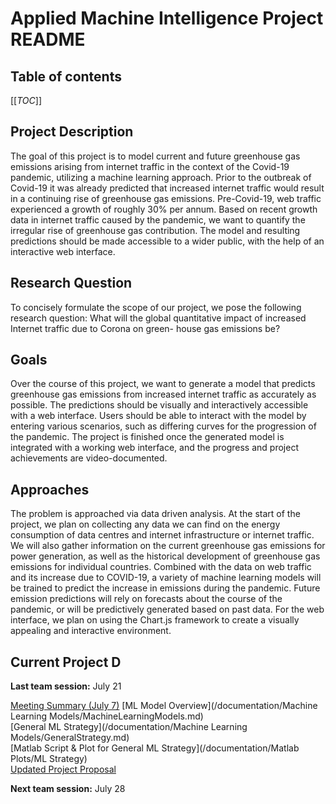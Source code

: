 # Applied Machine Intelligence Project README

## Table of contents
[[_TOC_]]

## Project Description
The goal of this project is to model current and future greenhouse gas emissions arising from internet traffic in the context of the Covid-19 pandemic, utilizing a machine learning approach. Prior to the outbreak of Covid-19 it was already predicted that increased internet traffic would result in a continuing rise of greenhouse gas emissions. Pre-Covid-19, web traffic experienced a growth of roughly 30% per annum. Based on recent growth data in internet traffic caused by the pandemic, we want to quantify the irregular rise of greenhouse gas contribution. The model and resulting predictions should be made accessible to a wider public, with the help of an interactive web interface.

## Research Question
To concisely formulate the scope of our project, we pose the following research question: What will the global quantitative impact of increased Internet traffic due to Corona on green- house gas emissions be?

## Goals
Over the course of this project, we want to generate a model that predicts greenhouse gas emissions from increased internet traffic as accurately as possible. The predictions should be visually and interactively accessible with a web interface. Users should be able to interact with the model by entering various scenarios, such as differing curves for the progression of the pandemic. The project is finished once the generated model is integrated with a working web interface, and the progress and project achievements are video-documented.

## Approaches
The problem is approached via data driven analysis. At the start of the project, we plan on collecting any data we can find on the energy consumption of data centres and internet infrastructure or internet traffic. We will also gather information on the current greenhouse gas emissions for power generation, as well as the historical development of greenhouse gas emissions for individual countries. Combined with the data on web traffic and its increase due to COVID-19, a variety of machine learning models will be trained to predict the increase in emissions during the pandemic. Future emission predictions will rely on forecasts about the course of the pandemic, or will be predictively generated based on past data. For the web interface, we plan on using the Chart.js framework to create a visually appealing and interactive environment.

## __Current Project D__

**Last team session:** July 21

[Meeting Summary (July 7)](/documentation/meeting_transcripts/summary_milestone3_july_7.md) 
[ML Model Overview](/documentation/Machine Learning Models/MachineLearningModels.md) \
[General ML Strategy](/documentation/Machine Learning Models/GeneralStrategy.md) \
[Matlab Script & Plot for General ML Strategy](/documentation/Matlab Plots/ML Strategy) \
[Updated Project Proposal](/documentation/meeting_transcripts/research_question_adaptation.md)

**Next team session:** July 28
